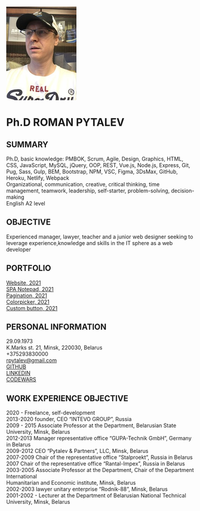 ![selfie](/selfie.jpg)  
# Ph.D ROMAN PYTALEV  
## SUMMARY   
Ph.D, basic knowledge: PMBOK, Scrum, Agile, Design, Graphics, HTML, CSS, JavaScript, MySQL, jQuery, OOP, REST, Vue.js, Node.js, Express, Git, Pug, Sass, Gulp, BEM, Bootstrap, NPM, VSC, Figma, 3DsMax, GitHub, Heroku, Netlify, Webpack    
Organizational, communication, creative, critical thinking, time management, teamwork, leadership, self-starter, problem-solving, decision-making   
English A2 level  
## OBJECTIVE  
Experienced manager, lawyer, teacher and a junior web designer seeking to leverage experience,knowledge and skills in the IT sphere as a web developer  
## PORTFOLIO   
[Website, 2021](https://rpytalev.github.io/website/)  
[SPA Notepad, 2021](https://unruffled-tesla-3d23e6.netlify.app/)  
[Pagination, 2021](https://rpytalev.github.io/Pagination/)  
[Colorpicker, 2021](https://codepen.io/RoPy73/pen/WNEWQBy/)  
[Custom button, 2021](https://rpytalev.github.io/testTask-customButton/)  
## PERSONAL INFORMATION   
29.09.1973  
K.Marks st. 21, Minsk, 220030, Belarus  
+375293830000  
rpytalev@gmail.com   
[GITHUB](https://github.com/RPytalev)  
[LINKEDIN](linkedin.com/in/roman-pytalev-841973221)  
[CODEWARS](https://www.codewars.com/users/RPytalev)  
## WORK EXPERIENCE OBJECTIVE  
2020 - Freelance, self-development  
2013-2020 founder, CEO “INTEVO GROUP”, Russia    
2009 - 2015 Associate Professor at the Department, Belarusian State University, Minsk, Belarus  
2012-2013 Manager representative office “GUPA-Technik GmbH”, Germany in Belarus  
2009-2012 CEO “Pytalev & Partners”, LLC, Minsk, Belarus  
2007-2009 Chair of the representative office “Stalproekt”, Russia in Belarus  
2007 Chair of the representative office “Rantal-Impex”, Russia in Belarus  
2003-2005 Associate Professor at the Department, Chair of the Department International  
Humanitarian and Economic institute, Minsk, Belarus  
2002-2003 lawyer unitary enterprise “Rodnik-88”, Minsk, Belarus  
2001-2002 - Lecturer at the Department of Belarusian National Technical University, Minsk, Belarus  
